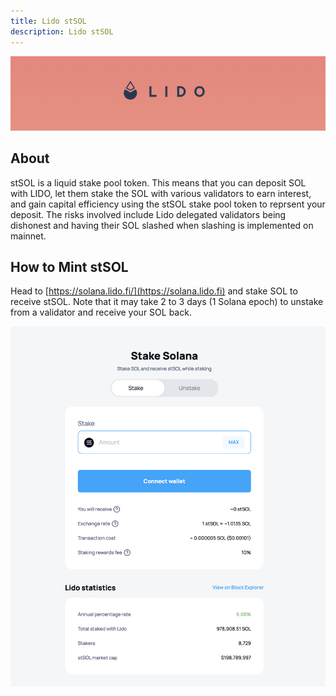 ```yaml
---
title: Lido stSOL
description: Lido stSOL
---
```


![](/assets/assets/lido.png)

## About

stSOL is a liquid stake pool token. This means that you can deposit SOL with LIDO, let them stake the SOL with various validators to earn interest, and gain capital efficiency using the stSOL stake pool token to reprsent your deposit. The risks involved include Lido delegated validators being dishonest and having their SOL slashed when slashing is implemented on mainnet.&#x20;

## How to Mint stSOL

Head to [https://solana.lido.fi/](https://solana.lido.fi) and stake SOL to receive stSOL. Note that it may take 2 to 3 days (1 Solana epoch) to unstake from a validator and receive your SOL back.&#x20;

![](/assets/assets/mint-stsol.png)
